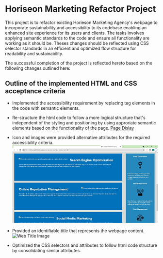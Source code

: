 # Horiseon Marketing Refactor Project

This project is to refactor existing Horieson Marketing Agency's webpage to incorporate sustainability and accessibility to its codebase enabling an enhanced site 
experience for its users and clients. The tasks involves applying semantic standards to the code and ensure all functionality are working as it should be. 
Theses changes should be reflected using CSS selector standards in an efficient and optimized flow structure for readability and sustainability.

The successful completion of the project is reflected hereto based on the following changes outlined here:

## Outline of the implemented HTML and CSS acceptance criteria

* Implemented the accessibility requirement by replacing tag elements in the code with semantic elements.

* Re-structure the html code to follow a more logical structure that's independent of the styling and positioning by using approriate semantic elements based on the functionality of the page.
[Page Dislay](https://drive.google.com/file/d/1jOi0LZebiK6ZGwKquCPw-UlLZS7_lX4U/view?usp=sharing)

* Icon and images were  provided alternative attributes for the required accessibility criteria.
![Alt Text Image](./assets/images/alt-text-screenshot.jpg)

* Provided an identifiable title that represents the webpage content.
![Web Title Image](./assets/images/webpage-title) 

* Optimized the CSS selectors and attributes to follow html code structure by consolidating similar attributes.




